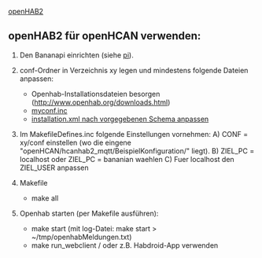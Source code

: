 [openHAB2](https://github.com/hcanIngo/openHCAN/wiki/hcanhab)

openHAB2 für openHCAN verwenden: 
--------------------------------

1. Den Bananapi einrichten (siehe [pi](https://github.com/hcanIngo/openHCAN/pi/Systemd)).


2. conf-Ordner in Verzeichnis xy legen und mindestens folgende Dateien anpassen:
	- Openhab-Installationsdateien besorgen (http://www.openhab.org/downloads.html)
	- [myconf.inc](https://github.com/hcanIngo/openHCAN/hcanhab2_mqtt/BeispielKonfiguration/myconf.inc)
	- [installation.xml nach vorgegebenen Schema anpassen](https://github.com/hcanIngo/openHCAN/hcanhab2_mqtt/BeispielKonfiguration/installation.xml)


3. Im MakefileDefines.inc folgende Einstellungen vornehmen: 
	A) CONF = xy/conf  einstellen (wo die eingene "openHCAN/hcanhab2_mqtt/BeispielKonfiguration/" liegt). 
	B) ZIEL_PC = localhost   oder   ZIEL_PC = bananian  waehlen
	C) Fuer localhost den ZIEL_USER anpassen


4. Makefile
	- make all


4. Openhab starten (per Makefile ausführen):
	- make start     (mit log-Datei: make start > ~/tmp/openhabMeldungen.txt)
	- make run_webclient / oder z.B. Habdroid-App verwenden
